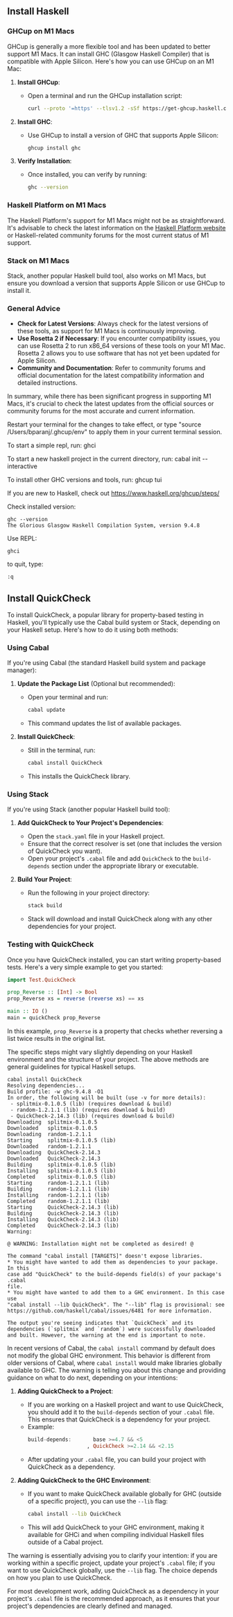 ## Install Haskell

### GHCup on M1 Macs

GHCup is generally a more flexible tool and has been updated to better support M1 Macs. It can install GHC (Glasgow Haskell Compiler) that is compatible with Apple Silicon. Here's how you can use GHCup on an M1 Mac:

1. **Install GHCup**:
   - Open a terminal and run the GHCup installation script:
     ```bash
     curl --proto '=https' --tlsv1.2 -sSf https://get-ghcup.haskell.org | sh
     ```

2. **Install GHC**:
   - Use GHCup to install a version of GHC that supports Apple Silicon:
     ```bash
     ghcup install ghc
     ```

3. **Verify Installation**:
   - Once installed, you can verify by running:
     ```bash
     ghc --version
     ```

### Haskell Platform on M1 Macs

The Haskell Platform's support for M1 Macs might not be as straightforward. It's advisable to check the latest information on the [Haskell Platform website](https://www.haskell.org/platform/) or Haskell-related community forums for the most current status of M1 support.

### Stack on M1 Macs

Stack, another popular Haskell build tool, also works on M1 Macs, but ensure you download a version that supports Apple Silicon or use GHCup to install it.

### General Advice

- **Check for Latest Versions**: Always check for the latest versions of these tools, as support for M1 Macs is continuously improving.
- **Use Rosetta 2 if Necessary**: If you encounter compatibility issues, you can use Rosetta 2 to run x86_64 versions of these tools on your M1 Mac. Rosetta 2 allows you to use software that has not yet been updated for Apple Silicon.
- **Community and Documentation**: Refer to community forums and official documentation for the latest compatibility information and detailed instructions.

In summary, while there has been significant progress in supporting M1 Macs, it's crucial to check the latest updates from the official sources or community forums for the most accurate and current information.

Restart your terminal for the changes to take effect,
or type "source /Users/bparanj/.ghcup/env" to apply them in your current terminal session.

To start a simple repl, run:
  ghci

To start a new haskell project in the current directory, run:
  cabal init --interactive

To install other GHC versions and tools, run:
  ghcup tui

If you are new to Haskell, check out https://www.haskell.org/ghcup/steps/

Check installed version:

```
ghc --version
The Glorious Glasgow Haskell Compilation System, version 9.4.8
```

Use REPL:

```
ghci
```

to quit, type:

```
:q
```

## Install QuickCheck

To install QuickCheck, a popular library for property-based testing in Haskell, you'll typically use the Cabal build system or Stack, depending on your Haskell setup. Here's how to do it using both methods:

### Using Cabal

If you're using Cabal (the standard Haskell build system and package manager):

1. **Update the Package List** (Optional but recommended):
   - Open your terminal and run:
     ```bash
     cabal update
     ```
   - This command updates the list of available packages.

2. **Install QuickCheck**:
   - Still in the terminal, run:
     ```bash
     cabal install QuickCheck
     ```
   - This installs the QuickCheck library.

### Using Stack

If you're using Stack (another popular Haskell build tool):

1. **Add QuickCheck to Your Project's Dependencies**:
   - Open the `stack.yaml` file in your Haskell project.
   - Ensure that the correct resolver is set (one that includes the version of QuickCheck you want).
   - Open your project's `.cabal` file and add `QuickCheck` to the `build-depends` section under the appropriate library or executable.

2. **Build Your Project**:
   - Run the following in your project directory:
     ```bash
     stack build
     ```
   - Stack will download and install QuickCheck along with any other dependencies for your project.

### Testing with QuickCheck

Once you have QuickCheck installed, you can start writing property-based tests. Here's a very simple example to get you started:

```haskell
import Test.QuickCheck

prop_Reverse :: [Int] -> Bool
prop_Reverse xs = reverse (reverse xs) == xs

main :: IO ()
main = quickCheck prop_Reverse
```

In this example, `prop_Reverse` is a property that checks whether reversing a list twice results in the original list.

The specific steps might vary slightly depending on your Haskell environment and the structure of your project. The above methods are general guidelines for typical Haskell setups.

```
cabal install QuickCheck
Resolving dependencies...
Build profile: -w ghc-9.4.8 -O1
In order, the following will be built (use -v for more details):
 - splitmix-0.1.0.5 (lib) (requires download & build)
 - random-1.2.1.1 (lib) (requires download & build)
 - QuickCheck-2.14.3 (lib) (requires download & build)
Downloading  splitmix-0.1.0.5
Downloaded   splitmix-0.1.0.5
Downloading  random-1.2.1.1
Starting     splitmix-0.1.0.5 (lib)
Downloaded   random-1.2.1.1
Downloading  QuickCheck-2.14.3
Downloaded   QuickCheck-2.14.3
Building     splitmix-0.1.0.5 (lib)
Installing   splitmix-0.1.0.5 (lib)
Completed    splitmix-0.1.0.5 (lib)
Starting     random-1.2.1.1 (lib)
Building     random-1.2.1.1 (lib)
Installing   random-1.2.1.1 (lib)
Completed    random-1.2.1.1 (lib)
Starting     QuickCheck-2.14.3 (lib)
Building     QuickCheck-2.14.3 (lib)
Installing   QuickCheck-2.14.3 (lib)
Completed    QuickCheck-2.14.3 (lib)
Warning:

@ WARNING: Installation might not be completed as desired! @

The command "cabal install [TARGETS]" doesn't expose libraries.
* You might have wanted to add them as dependencies to your package. In this
case add "QuickCheck" to the build-depends field(s) of your package's .cabal
file.
* You might have wanted to add them to a GHC environment. In this case use
"cabal install --lib QuickCheck". The "--lib" flag is provisional: see
https://github.com/haskell/cabal/issues/6481 for more information.

The output you're seeing indicates that `QuickCheck` and its dependencies (`splitmix` and `random`) were successfully downloaded and built. However, the warning at the end is important to note. 
```

In recent versions of Cabal, the `cabal install` command by default does not modify the global GHC environment. This behavior is different from older versions of Cabal, where `cabal install` would make libraries globally available to GHC. The warning is telling you about this change and providing guidance on what to do next, depending on your intentions:

1. **Adding QuickCheck to a Project**:
   - If you are working on a Haskell project and want to use QuickCheck, you should add it to the `build-depends` section of your `.cabal` file. This ensures that QuickCheck is a dependency for your project.
   - Example:
     ```haskell
     build-depends:       base >=4.7 && <5
                        , QuickCheck >=2.14 && <2.15
     ```
   - After updating your `.cabal` file, you can build your project with QuickCheck as a dependency.

2. **Adding QuickCheck to the GHC Environment**:
   - If you want to make QuickCheck available globally for GHC (outside of a specific project), you can use the `--lib` flag:
     ```bash
     cabal install --lib QuickCheck
     ```
   - This will add QuickCheck to your GHC environment, making it available for GHCi and when compiling individual Haskell files outside of a Cabal project.

The warning is essentially advising you to clarify your intention: if you are working within a specific project, update your project's `.cabal` file; if you want to use QuickCheck globally, use the `--lib` flag. The choice depends on how you plan to use QuickCheck. 

For most development work, adding QuickCheck as a dependency in your project's `.cabal` file is the recommended approach, as it ensures that your project's dependencies are clearly defined and managed.
